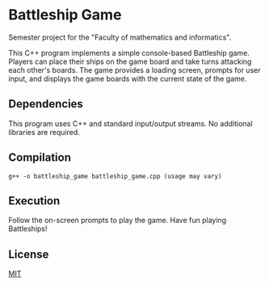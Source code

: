 # Battleship Game

Semester project for the "Faculty of mathematics and informatics".


This C++ program implements a simple console-based Battleship game. Players can place their ships on the game board and take turns attacking each other's boards. The game provides a loading screen, prompts for user input, and displays the game boards with the current state of the game.


## Dependencies

This program uses C++ and standard input/output streams. No additional libraries are required.

## Compilation
```
g++ -o battleship_game battleship_game.cpp (usage may vary)
```

## Execution
Follow the on-screen prompts to play the game. Have fun playing Battleships!

## License

[MIT](https://choosealicense.com/licenses/mit/)

